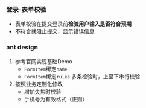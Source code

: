 ### 登录-表单校验
- 表单校验在提交登录前**检验用户输入是否符合预期**
- 不符合就阻止提交，显示错误信息

### ant design
1. 参考官网实现基础Demo
   - `FormItem`绑定`name`
   - `FormItem`绑定`rules` 多条检验时，上至下串行校验
2. 按照业务定制化修改
   - 增加失焦时校验
   - 手机号为有效格式（正则）